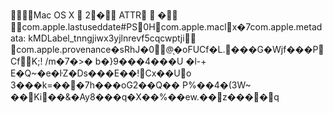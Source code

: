     Mac OS X         2  �                                            ATTR         
   �                 
     com.apple.lastuseddate#PS      0   H  com.apple.macl     x   �  7com.apple.metadata:
kMDLabel_tnngjiwx3yjlnrevf5cqcwptji        
  com.apple.provenance �sRh    J�0    @ͅ�oFUCf�L.���G                                                      �Wjf���PCfK;!
/m�7 �>� b�}9���4���U �l-+ E�Q~�e�ŀZ�Ds���E��!Cx��Uo 3���k=���7h���oG2��Q�� P%��4�(3W~
��Ki��&�Ay8���q�X��%��ew.��  z����q